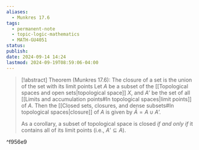 ```yaml
---
aliases:
  - Munkres 17.6
tags:
  - permanent-note
  - topic-logic-mathematics
  - MATH-GU4051
status: 
publish: 
date: 2024-09-14 14:24
lastmod: 2024-09-19T08:59:06-04:00
---
```


>[!abstract] Theorem (Munkres 17.6): The closure of a set is the union of the set with its limit points
>Let $A$ be a subset of the [[Topological spaces and open sets|topological space]] $X$, and $A’$ be the set of all [[Limits and accumulation points#In topological spaces|limit points]] of $A$. Then the [[Closed sets, closures, and dense subsets#In topological spaces|closure]] of $A$ is given by $\bar A = A \cup A’$.
>
>As a corollary, a subset of topological space is closed *if and only if* it contains all of its limit points (i.e., $A’ \subseteq A$).

^f956e9
